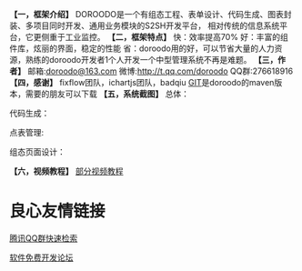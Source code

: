 **【一，框架介绍】** 
DOROODO是一个有组态工程、表单设计、代码生成、图表封装、多项目同时开发、通用业务模块的S2SH开发平台， 
相对传统的信息系统平台，它更侧重于工业监控。 
**【二，框架特点】** 
快：效率提高70% 
好：丰富的组件库，炫丽的界面，稳定的性能 
省：doroodo用的好，可以节省大量的人力资源，熟练的doroodo开发者1个人开发一个中型管理系统不再是难题。 
**【三，作者】** 
邮箱:doroodo@163.com 
微博:http://t.qq.com/doroodo 
QQ群:276618916 
**【四，感谢】** 
fixflow团队，ichartjs团队，badqiu 
[GIT][1]是doroodo的maven版本，需要的朋友可以下载 
**【五，系统截图】** 
总体： 
 
代码生成： 
 
点表管理: 
 
组态页面设计： 
 
**【六，视频教程】** 
	[部分视频教程][2] 


  [1]: https://git.oschina.net/doroodo/doroodotest
  [2]: http://www.tudou.com/plcover/HdFvkY_VtSw/

 # 良心友情链接

[腾讯QQ群快速检索](http://u.720life.cn/s/8cf73f7c)

[软件免费开发论坛](http://u.720life.cn/s/bbb01dc0)